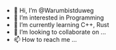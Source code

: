 - 👋 Hi, I’m @Warumbistduweg
- 👀 I’m interested in Programming
- 🌱 I’m currently learning C++, Rust
- 💞️ I’m looking to collaborate on ...
- 📫 How to reach me ...

<!---
Warumbistduweg/Warumbistduweg is a ✨ special ✨ repository because its `README.md` (this file) appears on your GitHub profile.
You can click the Preview link to take a look at your changes.
--->
